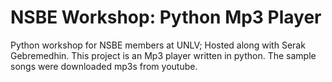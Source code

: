 # NSBE Workshop: Python Mp3 Player
Python workshop for NSBE members at UNLV; Hosted along with Serak Gebremedhin.
This project is an Mp3 player written in python. The sample songs were downloaded
mp3s from youtube.
